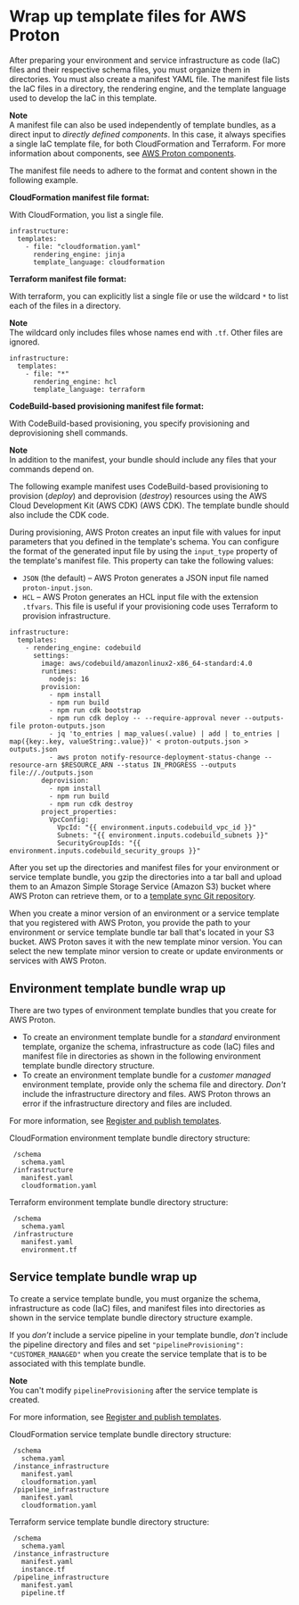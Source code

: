 # Wrap up template files for AWS Proton<a name="ag-wrap-up"></a>

After preparing your environment and service infrastructure as code \(IaC\) files and their respective schema files, you must organize them in directories\. You must also create a manifest YAML file\. The manifest file lists the IaC files in a directory, the rendering engine, and the template language used to develop the IaC in this template\.

**Note**  
A manifest file can also be used independently of template bundles, as a direct input to *directly defined components*\. In this case, it always specifies a single IaC template file, for both CloudFormation and Terraform\. For more information about components, see [AWS Proton components](ag-components.md)\.

The manifest file needs to adhere to the format and content shown in the following example\.

**CloudFormation manifest file format:**

With CloudFormation, you list a single file\.

```
infrastructure:
  templates:
    - file: "cloudformation.yaml"
      rendering_engine: jinja
      template_language: cloudformation
```

**Terraform manifest file format:**

With terraform, you can explicitly list a single file or use the wildcard `*` to list each of the files in a directory\.

**Note**  
The wildcard only includes files whose names end with `.tf`\. Other files are ignored\.

```
infrastructure:
  templates:
    - file: "*"
      rendering_engine: hcl
      template_language: terraform
```

**CodeBuild\-based provisioning manifest file format:**

With CodeBuild\-based provisioning, you specify provisioning and deprovisioning shell commands\.

**Note**  
In addition to the manifest, your bundle should include any files that your commands depend on\.

The following example manifest uses CodeBuild\-based provisioning to provision \(*deploy*\) and deprovision \(*destroy*\) resources using the AWS Cloud Development Kit \(AWS CDK\) \(AWS CDK\)\. The template bundle should also include the CDK code\.

During provisioning, AWS Proton creates an input file with values for input parameters that you defined in the template's schema\. You can configure the format of the generated input file by using the `input_type` property of the template's manifest file\. This property can take the following values:
+ `JSON` \(the default\) – AWS Proton generates a JSON input file named `proton-input.json`\.
+ `HCL` – AWS Proton generates an HCL input file with the extension `.tfvars`\. This file is useful if your provisioning code uses Terraform to provision infrastructure\.

```
infrastructure:
  templates:
    - rendering_engine: codebuild
      settings:
        image: aws/codebuild/amazonlinux2-x86_64-standard:4.0
        runtimes:
          nodejs: 16
        provision:
          - npm install
          - npm run build
          - npm run cdk bootstrap
          - npm run cdk deploy -- --require-approval never --outputs-file proton-outputs.json
          - jq 'to_entries | map_values(.value) | add | to_entries | map({key:.key, valueString:.value})' < proton-outputs.json > outputs.json
          - aws proton notify-resource-deployment-status-change --resource-arn $RESOURCE_ARN --status IN_PROGRESS --outputs file://./outputs.json
        deprovision:
          - npm install
          - npm run build
          - npm run cdk destroy
        project_properties:
          VpcConfig:
            VpcId: "{{ environment.inputs.codebuild_vpc_id }}"
            Subnets: "{{ environment.inputs.codebuild_subnets }}"
            SecurityGroupIds: "{{ environment.inputs.codebuild_security_groups }}"
```

After you set up the directories and manifest files for your environment or service template bundle, you gzip the directories into a tar ball and upload them to an Amazon Simple Storage Service \(Amazon S3\) bucket where AWS Proton can retrieve them, or to a [template sync Git repository](ag-template-sync-configs.md)\.

When you create a minor version of an environment or a service template that you registered with AWS Proton, you provide the path to your environment or service template bundle tar ball that's located in your S3 bucket\. AWS Proton saves it with the new template minor version\. You can select the new template minor version to create or update environments or services with AWS Proton\.

## Environment template bundle wrap up<a name="environment-wrap-up"></a>

There are two types of environment template bundles that you create for AWS Proton\.
+ To create an environment template bundle for a *standard* environment template, organize the schema, infrastructure as code \(IaC\) files and manifest file in directories as shown in the following environment template bundle directory structure\.
+ To create an environment template bundle for a *customer managed* environment template, provide only the schema file and directory\. *Don't* include the infrastructure directory and files\. AWS Proton throws an error if the infrastructure directory and files are included\.

For more information, see [Register and publish templates](template-create.md)\.

CloudFormation environment template bundle directory structure:

```
 /schema
   schema.yaml
 /infrastructure
   manifest.yaml
   cloudformation.yaml
```

Terraform environment template bundle directory structure:

```
 /schema
   schema.yaml
 /infrastructure
   manifest.yaml
   environment.tf
```

## Service template bundle wrap up<a name="service-wrap-up"></a>

To create a service template bundle, you must organize the schema, infrastructure as code \(IaC\) files, and manifest files into directories as shown in the service template bundle directory structure example\.

If you *don’t* include a service pipeline in your template bundle, *don't* include the pipeline directory and files and set `"pipelineProvisioning": "CUSTOMER_MANAGED"` when you create the service template that is to be associated with this template bundle\.

**Note**  
You can't modify `pipelineProvisioning` after the service template is created\.

For more information, see [Register and publish templates](template-create.md)\.

CloudFormation service template bundle directory structure:

```
 /schema
   schema.yaml
 /instance_infrastructure
   manifest.yaml
   cloudformation.yaml
 /pipeline_infrastructure
   manifest.yaml
   cloudformation.yaml
```

Terraform service template bundle directory structure:

```
 /schema
   schema.yaml
 /instance_infrastructure
   manifest.yaml
   instance.tf
 /pipeline_infrastructure
   manifest.yaml
   pipeline.tf
```